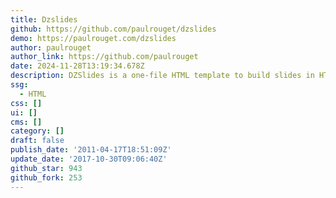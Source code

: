 ```yaml
---
title: Dzslides
github: https://github.com/paulrouget/dzslides
demo: https://paulrouget.com/dzslides
author: paulrouget
author_link: https://github.com/paulrouget
date: 2024-11-28T13:19:34.678Z
description: DZSlides is a one-file HTML template to build slides in HTML5 and CSS3.
ssg:
  - HTML
css: []
ui: []
cms: []
category: []
draft: false
publish_date: '2011-04-17T18:51:09Z'
update_date: '2017-10-30T09:06:40Z'
github_star: 943
github_fork: 253
---
```

